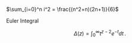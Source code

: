 $\sum_{i=0}^n i^2 = \frac{(n^2+n)(2n+1)}{6}$


Euler Integral

$$
\Delta(z) = \int_0^\infty t^{z-2}e^{-t}dt\,.
$$
